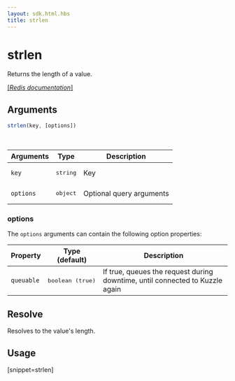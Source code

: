 ```yaml
---
layout: sdk.html.hbs
title: strlen
---
```


# strlen

Returns the length of a value.

[[_Redis documentation_]](https://redis.io/commands/strlen)

## Arguments

```js
strlen(key, [options])
```

<br/>

| Arguments    | Type    | Description |
|--------------|---------|-------------|
| `key` | <pre>string</pre> | Key |
| ``options`` | <pre>object</pre> | Optional query arguments |

### options

The `options` arguments can contain the following option properties:

| Property   | Type (default)   | Description                       |
| ---------- | ------- | --------------------------------- |
| `queuable` | <pre>boolean (true)</pre> | If true, queues the request during downtime, until connected to Kuzzle again |

## Resolve

Resolves to the value's length.

## Usage

[snippet=strlen]
